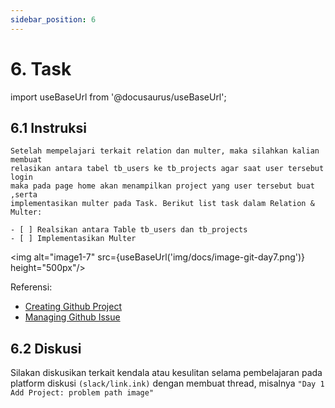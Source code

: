 ```yaml
---
sidebar_position: 6
---
```


# 6. Task

import useBaseUrl from '@docusaurus/useBaseUrl';

## 6.1 Instruksi

```
Setelah mempelajari terkait relation dan multer, maka silahkan kalian membuat
relasikan antara tabel tb_users ke tb_projects agar saat user tersebut login
maka pada page home akan menampilkan project yang user tersebut buat ,serta
implementasikan multer pada Task. Berikut list task dalam Relation & Multer:

- [ ] Realsikan antara Table tb_users dan tb_projects
- [ ] Implementasikan Multer
```

<img alt="image1-7" src={useBaseUrl('img/docs/image-git-day7.png')} height="500px"/>

Referensi:

- [Creating Github Project](https://dumbways-ebook.netlify.app/getting-started/project-management/membuat-project-managament)
- [Managing Github Issue](https://dumbways-ebook.netlify.app/getting-started/project-management/issue-dan-status-project)

## 6.2 Diskusi

Silakan diskusikan terkait kendala atau kesulitan selama pembelajaran pada platform diskusi `(slack/link.ink)` dengan membuat thread, misalnya `"Day 1 Add Project: problem path image"`
